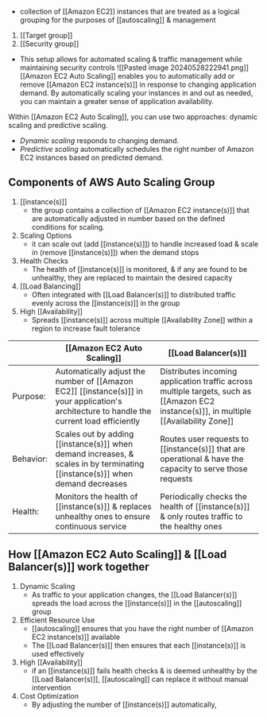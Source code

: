 - collection of [[Amazon EC2]] instances that are treated as a logical grouping for the purposes of [[autoscaling]] & management

1. [[Target group]]
2. [[Security group]]
- This setup allows for automated scaling & traffic management while maintaining security controls
![[Pasted image 20240528222941.png]]
[[Amazon EC2 Auto Scaling]] enables you to automatically add or remove [[Amazon EC2 instance(s)]] in response to changing application demand. By automatically scaling your instances in and out as needed, you can maintain a greater sense of application availability.

Within [[Amazon EC2 Auto Scaling]], you can use two approaches: dynamic scaling and predictive scaling.
- _Dynamic scaling_ responds to changing demand. 
- _Predictive scaling_ automatically schedules the right number of Amazon EC2 instances based on predicted demand.
## Components of AWS Auto Scaling Group
1. [[instance(s)]]
	- the group contains a collection of [[Amazon EC2 instance(s)]] that are automatically adjusted in number based on the defined conditions for scaling.
2. Scaling Options
	- it can scale out (add [[instance(s)]]) to handle increased load & scale in (remove [[instance(s)]]) when the demand stops
3. Health Checks
	- The health of [[instance(s)]] is monitored, & if any are found to be unhealthy, they are replaced to maintain the desired capacity
4. [[Load Balancing]]
	- Often integrated with [[Load Balancer(s)]] to distributed traffic evenly across the [[instance(s)]] in the group
5. High [[Availability]]
	- Spreads [[instance(s)]] across multiple [[Availability Zone]] within a region to increase fault tolerance

|                   | [[Amazon EC2 Auto Scaling]]                                                                                                                 | [[Load Balancer(s)]]                                                                                                                    |
| ----------------- | ------------------------------------------------------------------------------------------------------------------------------------------- | --------------------------------------------------------------------------------------------------------------------------------------- |
| Purpose:          | Automatically adjust the number of [[Amazon EC2]] [[instance(s)]] in your application's architecture to handle the current load efficiently | Distributes incoming application traffic across multiple targets, such as [[Amazon EC2 instance(s)]], in multiple [[Availability Zone]] |
| Behavior:    <br> | Scales out by adding [[instance(s)]] when demand increases, & scales in by terminating [[instance(s)]] when demand decreases                | Routes user requests to [[instance(s)]] that are operational & have the capacity to serve those requests                                |
| Health:           | Monitors the health of [[instance(s)]] & replaces unhealthy ones to ensure continuous service                                               | Periodically checks the health of [[instance(s)]] & only routes traffic to the healthy ones                                             |
## How [[Amazon EC2 Auto Scaling]] & [[Load Balancer(s)]] work together
1. Dynamic Scaling
	- As traffic to your application changes, the [[Load Balancer(s)]] spreads the load across the [[instance(s)]] in the [[autoscaling]] group
2. Efficient Resource Use
	- [[autoscaling]] ensures that you have the right number of [[Amazon EC2 instance(s)]] available
	- The [[Load Balancer(s)]] then ensures that each [[instance(s)]] is used effectively
3. High [[Availability]]
	- if an [[instance(s)]] fails health checks & is deemed unhealthy by the [[Load Balancer(s)]], [[autoscaling]] can replace it without manual intervention
4. Cost Optimization
	 - By adjusting the number of [[instance(s)]] automatically, 